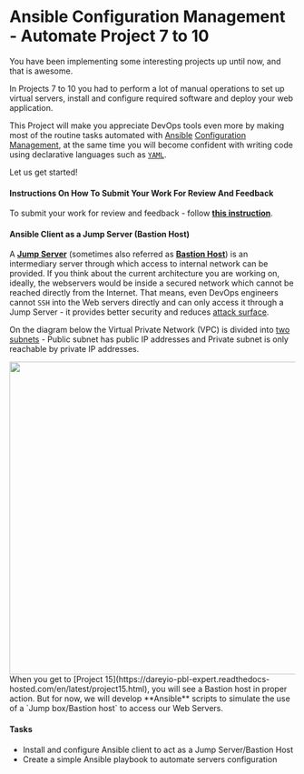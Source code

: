 # Ansible Configuration Management - Automate Project 7 to 10 

You have been implementing some interesting projects up until now, and that is awesome.

In Projects 7 to 10 you had to perform a lot of manual operations to set up virtual servers, install and configure required software and deploy your web application.

This Project will make you appreciate DevOps tools even more by making most of the routine tasks automated with [Ansible](https://en.wikipedia.org/wiki/Ansible_(software)) [Configuration Management](https://www.redhat.com/en/topics/automation/what-is-configuration-management#:~:text=Configuration%20management%20is%20a%20process,in%20a%20desired%2C%20consistent%20state.&text=Managing%20IT%20system%20configurations%20involves,building%20and%20maintaining%20those%20systems.), at the same time you will become confident with writing code using declarative languages such as [`YAML`](https://en.wikipedia.org/wiki/YAML).

Let us get started!

#### Instructions On How To Submit Your Work For Review And Feedback

To submit your work for review and feedback - follow [**this instruction**](https://starter-pbl.darey.io/en/latest/submission.html).

#### Ansible Client as a Jump Server (Bastion Host)

A [**Jump Server**](https://en.wikipedia.org/wiki/Jump_server) (sometimes also referred as [**Bastion Host**](https://en.wikipedia.org/wiki/Bastion_host)) is an intermediary server through which access to internal network can be provided. If you think about the current architecture you are working on, ideally, the webservers would be inside a secured network which cannot be reached directly from the Internet. That means, even DevOps engineers cannot `SSH` into the Web servers directly and can only access it through a Jump Server - it provides better security and reduces [attack surface](https://en.wikipedia.org/wiki/Attack_surface).

On the diagram below the Virtual Private Network (VPC) is divided into [two subnets](https://docs.aws.amazon.com/vpc/latest/userguide/VPC_Subnets.html) - Public subnet has public IP addresses and Private subnet is only reachable by private IP addresses.

<img src="https://darey-io-nonprod-pbl-projects.s3.eu-west-2.amazonaws.com/project11/bastion.png" width="936px" height="550px">
When you get to [Project 15](https://dareyio-pbl-expert.readthedocs-hosted.com/en/latest/project15.html), you will see a Bastion host in proper action. But for now, we will develop **Ansible** scripts to simulate the use of a `Jump box/Bastion host` to access our Web Servers.

#### Tasks

- Install and configure Ansible client to act as a Jump Server/Bastion Host
- Create a simple Ansible playbook to automate servers configuration





